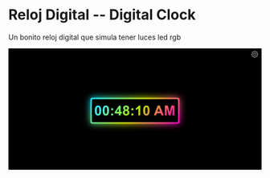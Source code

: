 # Reloj Digital -- Digital Clock
Un bonito reloj digital que simula tener luces led rgb

![Reloj](./assets/image-preview.png)